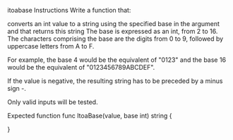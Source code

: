 itoabase
Instructions
Write a function that:

converts an int value to a string using the specified base in the argument
and that returns this string
The base is expressed as an int, from 2 to 16. The characters comprising the base are the digits from 0 to 9, followed by uppercase letters from A to F.

For example, the base 4 would be the equivalent of "0123" and the base 16 would be the equivalent of "0123456789ABCDEF".

If the value is negative, the resulting string has to be preceded by a minus sign -.

Only valid inputs will be tested.

Expected function
func ItoaBase(value, base int) string {

}